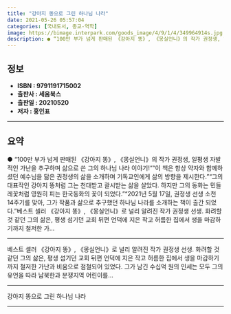 ```yaml
---
title: "강아지 똥으로 그린 하나님 나라"
date: 2021-05-26 05:57:04
categories: [국내도서, 종교-역학]
image: https://bimage.interpark.com/goods_image/4/9/1/4/349964914s.jpg
description: ● “100만 부가 넘게 판매된 《강아지 똥》, 《몽실언니》의 작가 권정생, 일평생 자발적인 가난을 추구하며 삶으로 쓴 그의 하나님 나라 이야기!““이 책은 항상 약자와 함께하셨던 예수님을 닮은 권정생의 삶을 소개하며 기독교인에게 삶의 방향을 제시한다.”“그의 대표작인 강아지 똥처럼
---
```


## **정보**

- **ISBN : 9791191715002**
- **출판사 : 세움북스**
- **출판일 : 20210520**
- **저자 : 홍인표**

------



## **요약**

●  “100만 부가 넘게 판매된 《강아지 똥》, 《몽실언니》의 작가 권정생, 일평생 자발적인 가난을 추구하며 삶으로 쓴 그의 하나님 나라 이야기!““이 책은 항상 약자와 함께하셨던 예수님을 닮은 권정생의 삶을 소개하며  기독교인에게 삶의 방향을 제시한다.”“그의 대표작인 강아지 똥처럼 그는 천대받고 괄시받는 삶을 살았다.  하지만 그의 동화는 민들레꽃처럼 영원히 피는 한국동화의 꽃이 되었다.”“2021년 5월 17일, 권정생 선생 소천 14주기를 맞아, 그가 작품과 삶으로 추구했던 하나님 나라를 소개하는 책이 출간 되었다.”베스트 셀러 《강아지 똥》, 《몽실언니》로 널리 알려진 작가 권정생 선생. 화려할 것 같던 그의 삶은, 평생 섬기던 교회 뒤편 언덕에 지은 작고 허름한 집에서 생을 마감하기까지 철저한 가...

------

베스트 셀러 《강아지 똥》, 《몽실언니》로 널리 알려진 작가 권정생 선생. 화려할 것 같던 그의 삶은, 평생 섬기던 교회 뒤편 언덕에 지은 작고 허름한 집에서 생을 마감하기까지 철저한 가난과 비움으로 점철되어 있었다. 그가 남긴 수십억 원의 인세는 모두 그의 유언을 따라 남북한과 분쟁지역 어린이를... 

------


강아지 똥으로 그린 하나님 나라 

------



